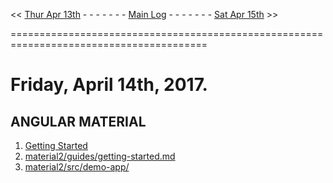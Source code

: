 << [Thur Apr 13th]() - - - - - - - [Main Log]() - - - - - - - [Sat Apr 15th]() >> 

========================================================================================  

# Friday, April 14th, 2017. 



## ANGULAR MATERIAL

1. [Getting Started](https://material.angular.io/guide/getting-started)  
2. [material2/guides/getting-started.md](https://github.com/angular/material2/blob/master/guides/getting-started.md)
3. [material2/src/demo-app/](https://github.com/angular/material2/tree/master/src/demo-app)
